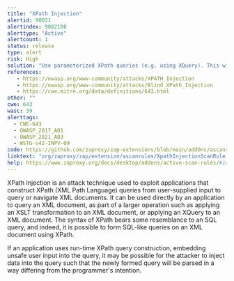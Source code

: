 ```yaml
---
title: "XPath Injection"
alertid: 90021
alertindex: 9002100
alerttype: "Active"
alertcount: 1
status: release
type: alert
risk: High
solution: "Use parameterized XPath queries (e.g. using XQuery). This will help ensure separation between data plane and control plane.  Properly validate user input. Reject data where appropriate, filter where appropriate and escape where appropriate. Make sure input that will be used in XPath queries is safe in that context."
references:
   - https://owasp.org/www-community/attacks/XPATH_Injection
   - https://owasp.org/www-community/attacks/Blind_XPath_Injection
   - https://cwe.mitre.org/data/definitions/643.html
other: ""
cwe: 643
wasc: 39
alerttags: 
  - CWE-643
  - OWASP_2017_A01
  - OWASP_2021_A03
  - WSTG-v42-INPV-09
code: https://github.com/zaproxy/zap-extensions/blob/main/addOns/ascanrules/src/main/java/org/zaproxy/zap/extension/ascanrules/XpathInjectionScanRule.java
linktext: "org/zaproxy/zap/extension/ascanrules/XpathInjectionScanRule.java"
help: https://www.zaproxy.org/docs/desktop/addons/active-scan-rules/#id-90021
---
```

XPath Injection is an attack technique used to exploit applications that construct XPath (XML Path Language) queries from user-supplied input to query or navigate XML documents. It can be used directly by an application to query an XML document, as part of a larger operation such as applying an XSLT transformation to an XML document, or applying an XQuery to an XML document. The syntax of XPath bears some resemblance to an SQL query, and indeed, it is possible to form SQL-like queries on an XML document using XPath.

If an application uses run-time XPath query construction, embedding unsafe user input into the query, it may be possible for the attacker to inject data into the query such that the newly formed query will be parsed in a way differing from the programmer's intention.
